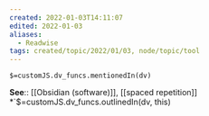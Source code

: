 ```yaml
---
created: 2022-01-03T14:11:07 
edited: 2022-01-03
aliases:
  - Readwise
tags: created/topic/2022/01/03, node/topic/tool
---
```

`$=customJS.dv_funcs.mentionedIn(dv)`


**See**:: [[Obsidian (software)]], [[spaced repetition]]
*`$=customJS.dv_funcs.outlinedIn(dv, this)
